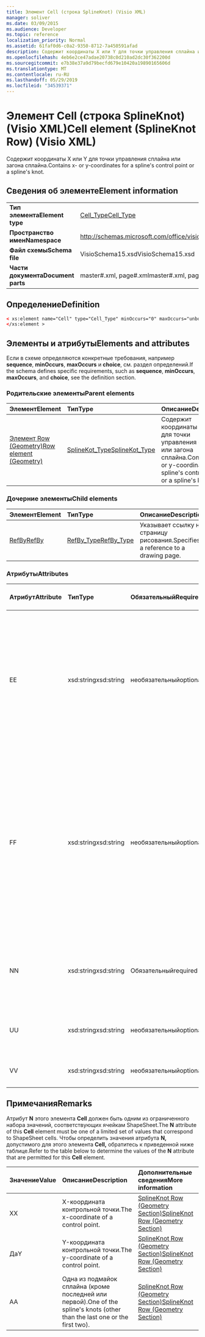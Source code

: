 ```yaml
---
title: Элемент Cell (строка SplineKnot) (Visio XML)
manager: soliver
ms.date: 03/09/2015
ms.audience: Developer
ms.topic: reference
localization_priority: Normal
ms.assetid: 61faf0d6-c0a2-9350-8712-7a450591afad
description: Содержит координаты X или Y для точки управления сплайна или загона сплайна.
ms.openlocfilehash: 4eb6e2ce47adae20738c0d210ad2dc30f362200d
ms.sourcegitcommit: e7b38e37a9d79becfd679e10420a19890165606d
ms.translationtype: MT
ms.contentlocale: ru-RU
ms.lasthandoff: 05/29/2019
ms.locfileid: "34539371"
---
```

# <a name="cell-element-splineknot-row-visio-xml"></a><span data-ttu-id="ca929-103">Элемент Cell (строка SplineKnot) (Visio XML)</span><span class="sxs-lookup"><span data-stu-id="ca929-103">Cell element (SplineKnot Row) (Visio XML)</span></span>

<span data-ttu-id="ca929-104">Содержит координаты X или Y для точки управления сплайна или загона сплайна.</span><span class="sxs-lookup"><span data-stu-id="ca929-104">Contains x- or y-coordinates for a spline's control point or a spline's knot.</span></span>
  
## <a name="element-information"></a><span data-ttu-id="ca929-105">Сведения об элементе</span><span class="sxs-lookup"><span data-stu-id="ca929-105">Element information</span></span>

|||
|:-----|:-----|
|<span data-ttu-id="ca929-106">**Тип элемента**</span><span class="sxs-lookup"><span data-stu-id="ca929-106">**Element type**</span></span> <br/> |[<span data-ttu-id="ca929-107">Cell_Type</span><span class="sxs-lookup"><span data-stu-id="ca929-107">Cell_Type</span></span>](cell_type-complextypevisio-xml.md) <br/> |
|<span data-ttu-id="ca929-108">**Пространство имен**</span><span class="sxs-lookup"><span data-stu-id="ca929-108">**Namespace**</span></span> <br/> |http://schemas.microsoft.com/office/visio/2012/main  <br/> |
|<span data-ttu-id="ca929-109">**Файл схемы**</span><span class="sxs-lookup"><span data-stu-id="ca929-109">**Schema file**</span></span> <br/> |<span data-ttu-id="ca929-110">VisioSchema15.xsd</span><span class="sxs-lookup"><span data-stu-id="ca929-110">VisioSchema15.xsd</span></span>  <br/> |
|<span data-ttu-id="ca929-111">**Части документа**</span><span class="sxs-lookup"><span data-stu-id="ca929-111">**Document parts**</span></span> <br/> |<span data-ttu-id="ca929-112">master#.xml, page#.xml</span><span class="sxs-lookup"><span data-stu-id="ca929-112">master#.xml, page#.xml</span></span>  <br/> |
   
## <a name="definition"></a><span data-ttu-id="ca929-113">Определение</span><span class="sxs-lookup"><span data-stu-id="ca929-113">Definition</span></span>

```XML
< xs:element name="Cell" type="Cell_Type" minOccurs="0" maxOccurs="unbounded" >
</xs:element >
```

## <a name="elements-and-attributes"></a><span data-ttu-id="ca929-114">Элементы и атрибуты</span><span class="sxs-lookup"><span data-stu-id="ca929-114">Elements and attributes</span></span>

<span data-ttu-id="ca929-115">Если в схеме определяются конкретные требования, например **sequence**, **minOccurs**, **maxOccurs** и **choice**, см. раздел определений.</span><span class="sxs-lookup"><span data-stu-id="ca929-115">If the schema defines specific requirements, such as **sequence**, **minOccurs**, **maxOccurs**, and **choice**, see the definition section.</span></span> 
  
### <a name="parent-elements"></a><span data-ttu-id="ca929-116">Родительские элементы</span><span class="sxs-lookup"><span data-stu-id="ca929-116">Parent elements</span></span>

|<span data-ttu-id="ca929-117">**Элемент**</span><span class="sxs-lookup"><span data-stu-id="ca929-117">**Element**</span></span>|<span data-ttu-id="ca929-118">**Тип**</span><span class="sxs-lookup"><span data-stu-id="ca929-118">**Type**</span></span>|<span data-ttu-id="ca929-119">**Описание**</span><span class="sxs-lookup"><span data-stu-id="ca929-119">**Description**</span></span>|
|:-----|:-----|:-----|
|[<span data-ttu-id="ca929-120">Элемент Row (Geometry)</span><span class="sxs-lookup"><span data-stu-id="ca929-120">Row element (Geometry)</span></span>](row-element-geometry-sectionvisio-xml.md) <br/> |[<span data-ttu-id="ca929-121">SplineKot_Type</span><span class="sxs-lookup"><span data-stu-id="ca929-121">SplineKot_Type</span></span>](splineknot_type-complextypevisio-xml.md) <br/> |<span data-ttu-id="ca929-122">Содержит координаты X или Y для точки управления сплайна или загона сплайна.</span><span class="sxs-lookup"><span data-stu-id="ca929-122">Contains x- or y-coordinates for a spline's control point or a spline's knot.</span></span>  <br/> |
   
### <a name="child-elements"></a><span data-ttu-id="ca929-123">Дочерние элементы</span><span class="sxs-lookup"><span data-stu-id="ca929-123">Child elements</span></span>

|<span data-ttu-id="ca929-124">**Элемент**</span><span class="sxs-lookup"><span data-stu-id="ca929-124">**Element**</span></span>|<span data-ttu-id="ca929-125">**Тип**</span><span class="sxs-lookup"><span data-stu-id="ca929-125">**Type**</span></span>|<span data-ttu-id="ca929-126">**Описание**</span><span class="sxs-lookup"><span data-stu-id="ca929-126">**Description**</span></span>|
|:-----|:-----|:-----|
|[<span data-ttu-id="ca929-127">RefBy</span><span class="sxs-lookup"><span data-stu-id="ca929-127">RefBy</span></span>](refby-element-cell_type-complextypevisio-xml.md) <br/> |[<span data-ttu-id="ca929-128">RefBy_Type</span><span class="sxs-lookup"><span data-stu-id="ca929-128">RefBy_Type</span></span>](refby_type-complextypevisio-xml.md) <br/> |<span data-ttu-id="ca929-129">Указывает ссылку на страницу рисования.</span><span class="sxs-lookup"><span data-stu-id="ca929-129">Specifies a reference to a drawing page.</span></span>  <br/> |
   
### <a name="attributes"></a><span data-ttu-id="ca929-130">Атрибуты</span><span class="sxs-lookup"><span data-stu-id="ca929-130">Attributes</span></span>

|<span data-ttu-id="ca929-131">**Атрибут**</span><span class="sxs-lookup"><span data-stu-id="ca929-131">**Attribute**</span></span>|<span data-ttu-id="ca929-132">**Тип**</span><span class="sxs-lookup"><span data-stu-id="ca929-132">**Type**</span></span>|<span data-ttu-id="ca929-133">**Обязательный**</span><span class="sxs-lookup"><span data-stu-id="ca929-133">**Required**</span></span>|<span data-ttu-id="ca929-134">**Описание**</span><span class="sxs-lookup"><span data-stu-id="ca929-134">**Description**</span></span>|<span data-ttu-id="ca929-135">**Возможные значения**</span><span class="sxs-lookup"><span data-stu-id="ca929-135">**Possible values**</span></span>|
|:-----|:-----|:-----|:-----|:-----|
|<span data-ttu-id="ca929-136">E</span><span class="sxs-lookup"><span data-stu-id="ca929-136">E</span></span>  <br/> |<span data-ttu-id="ca929-137">xsd:string</span><span class="sxs-lookup"><span data-stu-id="ca929-137">xsd:string</span></span>  <br/> |<span data-ttu-id="ca929-138">необязательный</span><span class="sxs-lookup"><span data-stu-id="ca929-138">optional</span></span>  <br/> |<span data-ttu-id="ca929-139">Указывает, что формула оценивается как ошибка.</span><span class="sxs-lookup"><span data-stu-id="ca929-139">Indicates that the formula evaluates to an error.</span></span> <span data-ttu-id="ca929-140">Значение E **—** текущее значение (строка сообщения об ошибке); Значение атрибута **V** является последним допустимым значением.</span><span class="sxs-lookup"><span data-stu-id="ca929-140">The value of **E** is the current value (an error message string); the value of the **V** attribute is the last valid value.</span></span>  <br/> |<span data-ttu-id="ca929-141">Строка сообщения об ошибке.</span><span class="sxs-lookup"><span data-stu-id="ca929-141">An error message string.</span></span>  <br/> |
|<span data-ttu-id="ca929-142">F</span><span class="sxs-lookup"><span data-stu-id="ca929-142">F</span></span>  <br/> |<span data-ttu-id="ca929-143">xsd:string</span><span class="sxs-lookup"><span data-stu-id="ca929-143">xsd:string</span></span>  <br/> |<span data-ttu-id="ca929-144">необязательный</span><span class="sxs-lookup"><span data-stu-id="ca929-144">optional</span></span>  <br/> | <span data-ttu-id="ca929-145">Представляет формулу элемента.</span><span class="sxs-lookup"><span data-stu-id="ca929-145">Represents the element's formula.</span></span> <span data-ttu-id="ca929-146">Этот атрибут может содержать одну из следующих строк:</span><span class="sxs-lookup"><span data-stu-id="ca929-146">This attribute can contain one of the following strings:</span></span>  <br/>  <span data-ttu-id="ca929-147">'(some formula)', если формула существует локально</span><span class="sxs-lookup"><span data-stu-id="ca929-147">'(some formula)' if the formula exists locally</span></span>  <br/>  <span data-ttu-id="ca929-148">`No Formula` если формула удалена или заблокирована локально</span><span class="sxs-lookup"><span data-stu-id="ca929-148">`No Formula` if the formula is locally deleted or blocked</span></span>  <br/>  <span data-ttu-id="ca929-149">`Inh` если формула унаследована.</span><span class="sxs-lookup"><span data-stu-id="ca929-149">`Inh` if the formula is inherited.</span></span>  <br/> |<span data-ttu-id="ca929-150">Формула.</span><span class="sxs-lookup"><span data-stu-id="ca929-150">A formula.</span></span>  <br/> |
|<span data-ttu-id="ca929-151">N</span><span class="sxs-lookup"><span data-stu-id="ca929-151">N</span></span>  <br/> |<span data-ttu-id="ca929-152">xsd:string</span><span class="sxs-lookup"><span data-stu-id="ca929-152">xsd:string</span></span>  <br/> |<span data-ttu-id="ca929-153">Обязательный</span><span class="sxs-lookup"><span data-stu-id="ca929-153">required</span></span>  <br/> |<span data-ttu-id="ca929-154">Представляет имя ячейки ShapeSheet.</span><span class="sxs-lookup"><span data-stu-id="ca929-154">Represents the name of the ShapeSheet cell.</span></span>  <br/> |<span data-ttu-id="ca929-155">Имя ячейки ShapeSheet.</span><span class="sxs-lookup"><span data-stu-id="ca929-155">The name of the ShapeSheet cell.</span></span>  <br/> <span data-ttu-id="ca929-156">См. раздел "Замечания" ниже.</span><span class="sxs-lookup"><span data-stu-id="ca929-156">See the Remarks section below.</span></span>  <br/> |
|<span data-ttu-id="ca929-157">U</span><span class="sxs-lookup"><span data-stu-id="ca929-157">U</span></span>  <br/> |<span data-ttu-id="ca929-158">xsd:string</span><span class="sxs-lookup"><span data-stu-id="ca929-158">xsd:string</span></span>  <br/> |<span data-ttu-id="ca929-159">необязательный</span><span class="sxs-lookup"><span data-stu-id="ca929-159">optional</span></span>  <br/> |<span data-ttu-id="ca929-160">Представляет единицу измерения, значение по умолчанию — DL.</span><span class="sxs-lookup"><span data-stu-id="ca929-160">Represents a unit of measure The default is DL.</span></span>  <br/> |<span data-ttu-id="ca929-161">Единицы ячейки.</span><span class="sxs-lookup"><span data-stu-id="ca929-161">The units of the cell.</span></span>  <br/> |
|<span data-ttu-id="ca929-162">V</span><span class="sxs-lookup"><span data-stu-id="ca929-162">V</span></span>  <br/> |<span data-ttu-id="ca929-163">xsd:string</span><span class="sxs-lookup"><span data-stu-id="ca929-163">xsd:string</span></span>  <br/> |<span data-ttu-id="ca929-164">необязательный</span><span class="sxs-lookup"><span data-stu-id="ca929-164">optional</span></span>  <br/> |<span data-ttu-id="ca929-165">Представляет значение ячейки.</span><span class="sxs-lookup"><span data-stu-id="ca929-165">Represents the value of the cell.</span></span>  <br/> |<span data-ttu-id="ca929-166">Значение ячейки ShapeSheet.</span><span class="sxs-lookup"><span data-stu-id="ca929-166">The value of the ShapeSheet cell.</span></span>  <br/> |
   
## <a name="remarks"></a><span data-ttu-id="ca929-167">Примечания</span><span class="sxs-lookup"><span data-stu-id="ca929-167">Remarks</span></span>

<span data-ttu-id="ca929-168">Атрибут **N** этого элемента **Cell** должен быть одним из ограниченного набора значений, соответствующих ячейкам ShapeSheet.</span><span class="sxs-lookup"><span data-stu-id="ca929-168">The **N** attribute of this **Cell** element must be one of a limited set of values that correspond to ShapeSheet cells.</span></span> <span data-ttu-id="ca929-169">Чтобы определить значения атрибута **N,** допустимого для этого элемента **Cell,** обратитесь к приведенной ниже таблице.</span><span class="sxs-lookup"><span data-stu-id="ca929-169">Refer to the table below to determine the values of the **N** attribute that are permitted for this **Cell** element.</span></span> 
  
|<span data-ttu-id="ca929-170">**Значение**</span><span class="sxs-lookup"><span data-stu-id="ca929-170">**Value**</span></span>|<span data-ttu-id="ca929-171">**Описание**</span><span class="sxs-lookup"><span data-stu-id="ca929-171">**Description**</span></span>|<span data-ttu-id="ca929-172">**Дополнительные сведения**</span><span class="sxs-lookup"><span data-stu-id="ca929-172">**More information**</span></span>|
|:-----|:-----|:-----|
|<span data-ttu-id="ca929-173">X</span><span class="sxs-lookup"><span data-stu-id="ca929-173">X</span></span>  <br/> |<span data-ttu-id="ca929-174">X-координата контрольной точки.</span><span class="sxs-lookup"><span data-stu-id="ca929-174">The x-coordinate of a control point.</span></span>  <br/> |[<span data-ttu-id="ca929-175">SplineKnot Row (Geometry Section)</span><span class="sxs-lookup"><span data-stu-id="ca929-175">SplineKnot Row (Geometry Section)</span></span>](splineknot-row-geometry-section.md) <br/> |
|<span data-ttu-id="ca929-176">Да</span><span class="sxs-lookup"><span data-stu-id="ca929-176">Y</span></span>  <br/> |<span data-ttu-id="ca929-177">Y-координата контрольной точки.</span><span class="sxs-lookup"><span data-stu-id="ca929-177">The y-coordinate of a control point.</span></span>  <br/> |[<span data-ttu-id="ca929-178">SplineKnot Row (Geometry Section)</span><span class="sxs-lookup"><span data-stu-id="ca929-178">SplineKnot Row (Geometry Section)</span></span>](splineknot-row-geometry-section.md) <br/> |
|<span data-ttu-id="ca929-179">A</span><span class="sxs-lookup"><span data-stu-id="ca929-179">A</span></span>  <br/> |<span data-ttu-id="ca929-180">Одна из подмайок сплайна (кроме последней или первой).</span><span class="sxs-lookup"><span data-stu-id="ca929-180">One of the spline's knots (other than the last one or the first two).</span></span>  <br/> |[<span data-ttu-id="ca929-181">SplineKnot Row (Geometry Section)</span><span class="sxs-lookup"><span data-stu-id="ca929-181">SplineKnot Row (Geometry Section)</span></span>](splineknot-row-geometry-section.md) <br/> |
   

